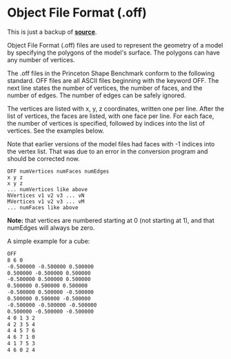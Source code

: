 # Object File Format (.off)

This is just a backup of
[**source**](https://segeval.cs.princeton.edu/public/off_format.html).

Object File Format (.off) files are used to represent the geometry of a model by
specifying the polygons of the model's surface. The polygons can have any number
of vertices.

The .off files in the Princeton Shape Benchmark conform to the following
standard. OFF files are all ASCII files beginning with the keyword OFF. The next
line states the number of vertices, the number of faces, and the number of
edges. The number of edges can be safely ignored.

The vertices are listed with x, y, z coordinates, written one per line. After
the list of vertices, the faces are listed, with one face per line. For each
face, the number of vertices is specified, followed by indices into the list of
vertices. See the examples below.

Note that earlier versions of the model files had faces with -1 indices into the
vertex list. That was due to an error in the conversion program and should be
corrected now.

```
OFF numVertices numFaces numEdges
x y z
x y z
... numVertices like above
NVertices v1 v2 v3 ... vN
MVertices v1 v2 v3 ... vM
... numFaces like above
```

**Note:** that vertices are numbered starting at 0 (not starting at 1), and that
numEdges will always be zero.

A simple example for a cube:

```txt
OFF
8 6 0
-0.500000 -0.500000 0.500000
0.500000 -0.500000 0.500000
-0.500000 0.500000 0.500000
0.500000 0.500000 0.500000
-0.500000 0.500000 -0.500000
0.500000 0.500000 -0.500000
-0.500000 -0.500000 -0.500000
0.500000 -0.500000 -0.500000
4 0 1 3 2
4 2 3 5 4
4 4 5 7 6
4 6 7 1 0
4 1 7 5 3
4 6 0 2 4
```
